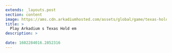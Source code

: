 ```yaml
--- 
extends: _layouts.post 
section: content 
image: https://ams.cdn.arkadiumhosted.com/assets/global/game/texas-holdem-poker-sit-and-go/8d716f61-b8e4-4f9b-8f51-a52dbebf20e7/Arena_4.0_300x300.jpg 
title: > 
  Play Arkadium s Texas Hold em 
description: > 
   
date: 1602284016.2852316 
--- 
```


